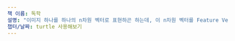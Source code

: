 ```yaml
---
책 이름: 독학
설명: "이미지 하나를 하나의 n차원 벡터로 표현하곤 하는데, 이 n차원 벡터를 Feature Vector라고 부른다.(Encoder의 출력이 feature vector이다. 입력은 이미지이다.) feature vector는 fully connected layers의 입력으로 들어간다. "
챕터/날짜: turtle 사용해보기
---
```


